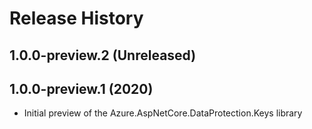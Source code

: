 # Release History

## 1.0.0-preview.2 (Unreleased)


## 1.0.0-preview.1 (2020)

- Initial preview of the Azure.AspNetCore.DataProtection.Keys library
